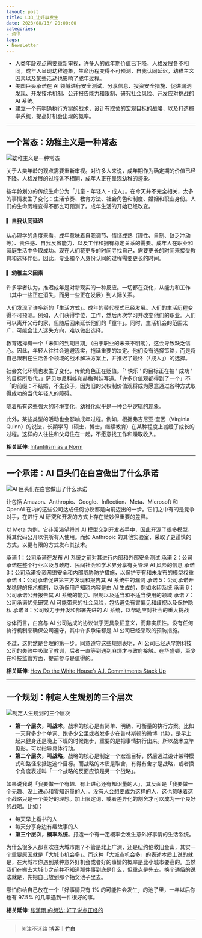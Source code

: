```yaml
---
layout: post
title: L33_让好事发生
date: 2023/08/13/ 20:00:00
categories:
- 资讯
tags:
- NewsLetter
---
```


- 人类年龄观点需要重新审视，许多人的成年期价值已下降，人格发展各不相同，成年人呈现幼稚迹象，生命历程变得不可预测，自我认同延迟，幼稚主义因素以及某些活动也影响了成年过程。
- 美国巨头承诺在 AI 领域进行安全测试、分享信息、投资安全措施、促进漏洞发现、开发技术机制、公开报告能力和限制、研究社会风险、开发应对挑战的 AI 系统。
- 建立一个有明确执行方案的战术，设计有取舍的宏观目标的战略，以及打造概率系统，提高好机会出现的概率。

---

## 一个常态：幼稚主义是一种常态

![幼稚主义是一种常态](https://pics.naaln.com/blog/2023-08-14-6f7ae9.jpeg-basicBlog)

关于人类年龄的观点需要重新审视。对许多人来说，成年期作为确定期的价值已经下降。人格发展的过程各不相同，成年人正在呈现幼稚的迹象。

按年龄划分的传统生命分为「儿童 - 年轻人 - 成人」。在今天并不完全相关，太多的事情发生了变化：生活节奏、教育方法、社会角色和制度、婚姻和职业身份。人们的生命历程变得不那么可预测了。成年生活的开始已经改变。

#### ▎自我认同延迟

从心理学的角度来看，成年意味着自我调节、情绪成熟（理性、自制、缺乏冲动等）、责任感、自我反省能力，以及工作和拥有稳定关系的需要。成年人在职业和家庭生活中争取成功。现在人们花更多的时间寻找自己，需要更长的时间来接受教育和选择伴侣。因此，专业和个人身份认同的过程需要更长的时间。

#### ▎幼稚主义因素

许多学者认为，推迟成年是对新现实的一种反应。一切都在变化，从能力和工作（其中一些正在消失，而另一些正在发展）到人际关系。

人们发现了许多新的「生活方式」。成年的替代模式已经发展。人们的生活历程变得不可预测。例如，人们获得学位，工作，然后再次学习并改变他们的职业。人们可以离开父母的家，但随后回来延长他们的「童年」。同时，生活机会的范围太广，可能会让人迷失方向，难以做出选择。

教育选择有一个「未知的到期日期」（由于职业的未来不明朗），这会导致缺乏信心。因此，年轻人往往会逃避现实，拖延重要的决定。他们没有选择策略，而是将自己限制在生活各个领域的战术解决方案上，并推迟了最终（「成人」）的选择。

社会文化环境也发生了变化，传统角色正在贬值。「' 快乐 ' 的目标正在被 ' 成功 ' 的目标所取代，」萨贝尔尼科娃和赫梅列娃写道。「许多价值观都得到了一个」不「的前缀：不结婚，不生孩子，因为旧的父权制价值观将成为愿意通过各种方式取得成功的当代年轻人的障碍。

随着所有这些强大的环境变化，幼稚化似乎是一种合乎逻辑的现象。

此外，某些类型的活动也会影响成年过程。例如，根据弗吉尼亚·奎因（Virginia Quinn）的说法，长期学习（硕士，博士，继续教育）在某种程度上减缓了成长的过程。这样的人往往和父母住在一起，不愿意找工作和赚取收入。

**相关延伸**:
[Infantilism as a Norm](https://iq.hse.ru/en/news/219491658.html)

---

## 一个承诺：AI 巨头们在白宫做出了什么承诺

![AI 巨头们在白宫做出了什么承诺](https://pics.naaln.com/blog/2023-08-14-bb4f72.jpeg-basicBlog)

让包括 Amazon、Anthropic、Google、Inflection、Meta、Microsoft 和 OpenAI 在内的这些公司达成任何协议都是向前迈出的一步。它们之中有的是竞争对手，在进行 AI 研究和开发的方式上存在微妙但重要的差异。

以 Meta 为例，它非常渴望将其 AI 模型交到开发者手中，因此开源了很多模型，将其代码公开以供所有人使用。而如 Anthropic 的其他实验室，采取了更谨慎的方式，以更有限的方式发布其技术。

承诺 1：公司承诺在发布 AI 系统之前对其进行内部和外部安全测试
承诺 2：公司承诺在整个行业以及与政府、民间社会和学术界分享有关管理 AI 风险的信息
承诺 3：公司承诺投资网络安全和内部威胁防护措施，以保护专有和未发布的模型权重
承诺 4：公司承诺促进第三方发现和报告其 AI 系统中的漏洞
承诺 5：公司承诺开发稳健的技术机制，以确保用户知晓内容是由 AI 生成的，例如水印系统
承诺 6：公司承诺公开报告其 AI 系统的能力、限制以及适当和不适当使用的领域
承诺 7：公司承诺优先研究 AI 可能带来的社会风险，包括避免有害偏见和歧视以及保护隐私
承诺 8：公司致力于开发和部署先进的 AI 系统，以帮助应对社会的重大挑战

总体而言，白宫与 AI 公司达成的协议似乎更具象征意义，而非实质性。没有任何执行机制来确保公司遵守，其中许多承诺都是 AI 公司已经采取的预防措施。

不过，这仍然是合理的第一步。同意遵守这些规则表明，AI 公司已经从早期科技公司的失败中吸取了教训，后者一直等到遇到麻烦才与政府接触。在华盛顿，至少在科技监管方面，提前参与是值得的。

**相关延伸**:
[How Do the White House’s A.I. Commitments Stack Up](https://www.nytimes.com/2023/07/22/technology/ai-regulation-white-house.html)

---

## 一个规划：制定人生规划的三个层次

![制定人生规划的三个层次](https://pics.naaln.com/blog/2023-08-14-65a41f.jpeg-basicBlog)

- **第一个层次，叫战术**。战术的核心是有简单、明确、可衡量的执行方案。比如一天背多少个单词、跑多少公里或者发多少在普林斯顿的微博（误），是早上起来健身还是晚上下班的时候跑步，重要的是把事情执行出来。所以战术立竿见影，可以指导具体行动。
- **第二个层次，叫战略**。战略的核心是制定一个宏观目标，然后通过设计某种模式和路径来抵达这个目标。而战略的本质是取舍，有得有舍才是战略，或者换个角度表述叫「一个战略的反面应该是另一个战略」。

如果说我说「我要做一个有趣、有上进心还有知识量的人」，其反面是「我要做一个无趣、没上进心和零知识量的人」。没有人会想要成为这样的人，这也意味着这个战略只是一个美好的理想。加上限定词，或者差异化的割舍才可以成为一个良好的战略。比如：
- 每天早上看书的人
- 每天分享身边有趣故事的人
- **第三个层次，概率系统**。打造一个有一定概率会发生意外好事情的生活系统。

为什么很多人都喜欢往大城市跑？不管是北上广深，还是纽约伦敦旧金山，其实一个重要原因就是「大城市机会多」。而这种「大城市机会多」的表述本质上说的就是，在大城市你遇到某种意外好机会或者好的事情的概率是比小城市要高的。虽然我们在搬去大城市之前并不知道那件事到底是什么，但重点是先去。换个通俗的说法就是，先把自己放到那个抽奖池子里去。

哪怕你给自己放在一个「好事情只有 1% 的可能性会发生」的池子里，一年以后你也有 97.5% 的几率遇到一件很好的事。

**相关延伸**:
[张潇雨 的想法: 好了说点正经的](https://www.zhihu.com/pin/977802530835603456)

---

> 关注不迷路 [博客](https://blog.naaln.com/)｜[竹白](https://space.zhubai.love/)
